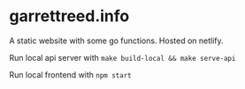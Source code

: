 # garrettreed.info

A static website with some go functions. Hosted on netlify.

Run local api server with `make build-local && make serve-api`

Run local frontend with `npm start`
